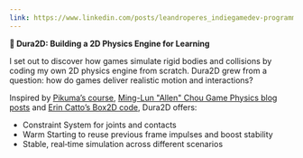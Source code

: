 ```yaml
---
link: https://www.linkedin.com/posts/leandroperes_indiegamedev-programming-physicsengine-activity-7158451446781296640--KHA
---
```


**🚀 Dura2D: Building a 2D Physics Engine for Learning**

I set out to discover how games simulate rigid bodies and collisions by coding my own 2D physics engine from scratch. Dura2D grew from a question: how do games deliver realistic motion and interactions?

Inspired by [Pikuma’s course](https://pikuma.com/courses/game-physics-engine-programming), [Ming-Lun "Allen" Chou Game Physics blog posts](https://allenchou.net/category/physics) and [Erin Catto’s Box2D code](https://github.com/erincatto/box2d), Dura2D offers:

- Constraint System for joints and contacts
- Warm Starting to reuse previous frame impulses and boost stability
- Stable, real‑time simulation across different scenarios
